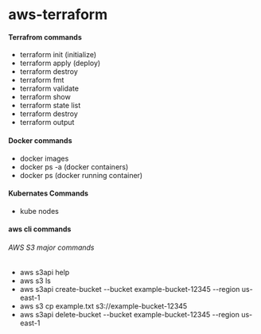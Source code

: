 # aws-terraform

#### Terrafrom commands
* terraform init (initialize)
* terraform apply (deploy)
* terraform destroy
* terraform fmt
* terraform validate
* terraform show
* terraform state list
* terraform destroy
* terraform output

#### Docker commands
* docker images
* docker ps -a (docker containers)
* docker ps (docker running container)

#### Kubernates Commands
* kube nodes

#### aws cli commands
###### AWS S3 major commands
* aws s3api help
* aws s3 ls
* aws s3api create-bucket --bucket example-bucket-12345 --region us-east-1
* aws s3 cp example.txt s3://example-bucket-12345
* aws s3api delete-bucket --bucket example-bucket-12345 --region us-east-1
